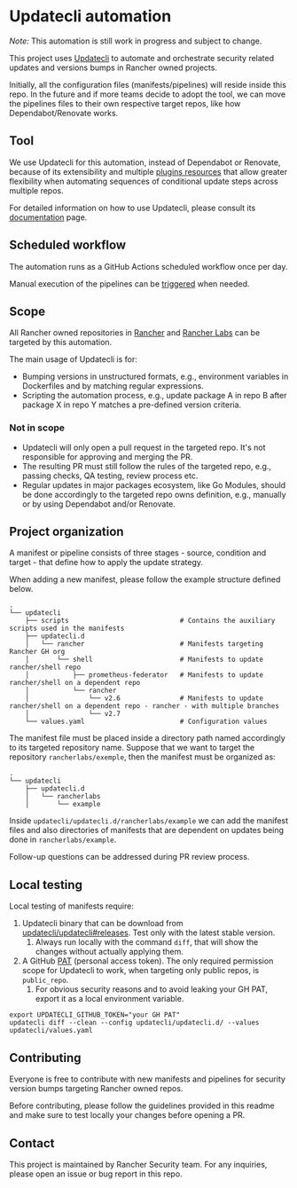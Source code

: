 # Updatecli automation

*Note:* This automation is still work in progress and subject to change.

This project uses [Updatecli](https://github.com/updatecli/updatecli) to automate and orchestrate security related updates and versions bumps in Rancher owned projects.

Initially, all the configuration files (manifests/pipelines) will reside inside this repo. In the future and if more teams decide to adopt the tool, we can move the pipelines files to their own respective target repos, like how Dependabot/Renovate works.

## Tool

We use Updatecli for this automation, instead of Dependabot or Renovate, because of its extensibility and multiple [plugins resources](https://www.updatecli.io/docs/prologue/introduction/) that allow greater flexibility when automating sequences of conditional update steps across multiple repos.

For detailed information on how to use Updatecli, please consult its [documentation](https://www.updatecli.io/docs/prologue/introduction/) page.

## Scheduled workflow

The automation runs as a GitHub Actions scheduled workflow once per day.

Manual execution of the pipelines can be [triggered](https://github.com/rancherlabs/updatecli-automation/actions/workflows/updatecli.yml) when needed.

## Scope

All Rancher owned repositories in [Rancher](https://github.com/rancher) and [Rancher Labs](https://github.com/rancherlabs) can be targeted by this automation.

The main usage of Updatecli is for:

* Bumping versions in unstructured formats, e.g., environment variables in Dockerfiles and by matching regular expressions.
* Scripting the automation process, e.g., update package A in repo B after package X in repo Y matches a pre-defined version criteria.

### Not in scope

* Updatecli will only open a pull request in the targeted repo. It's not responsible for approving and merging the PR.
* The resulting PR must still follow the rules of the targeted repo, e.g., passing checks, QA testing, review process etc.
* Regular updates in major packages ecosystem, like Go Modules, should be done accordingly to the targeted repo owns definition, e.g., manually or by using Dependabot and/or Renovate.

## Project organization

A manifest or pipeline consists of three stages - source, condition and target - that define how to apply the update strategy.

When adding a new manifest, please follow the example structure defined below.

```
.
└── updatecli
    ├── scripts                            # Contains the auxiliary scripts used in the manifests
    ├── updatecli.d
    │   └── rancher                        # Manifests targeting Rancher GH org
    │       └── shell                      # Manifests to update rancher/shell repo
    │           ├── prometheus-federator   # Manifests to update rancher/shell on a dependent repo
    │           └── rancher
    │               └── v2.6               # Manifests to update rancher/shell on a dependent repo - rancher - with multiple branches
    │               └── v2.7
    └── values.yaml                        # Configuration values
```

The manifest file must be placed inside a directory path named accordingly to its targeted repository name. Suppose that we want to target the repository `rancherlabs/exemple`, then the manifest must be organized as:

```
.
└── updatecli
    ├── updatecli.d
    │   └── rancherlabs
    │       └── example
```

Inside `updatecli/updatecli.d/rancherlabs/example` we can add the manifest files and also directories of manifests that are dependent on updates being done in `rancherlabs/example`.

Follow-up questions can be addressed during PR review process.

## Local testing

Local testing of manifests require:

1. Updatecli binary that can be download from [updatecli/updatecli#releases](https://github.com/updatecli/updatecli/releases). Test only with the latest stable version.
   1. Always run locally with the command `diff`, that will show the changes without actually applying them.
2. A GitHub [PAT](https://docs.github.com/en/authentication/keeping-your-account-and-data-secure/creating-a-personal-access-token) (personal access token). The only required permission scope for Updatecli to work, when targeting only public repos, is `public_repo`.
   1. For obvious security reasons and to avoid leaking your GH PAT, export it as a local environment variable.

```shell
export UPDATECLI_GITHUB_TOKEN="your GH PAT"
updatecli diff --clean --config updatecli/updatecli.d/ --values updatecli/values.yaml            
```

## Contributing

Everyone is free to contribute with new manifests and pipelines for security version bumps targeting Rancher owned repos.

Before contributing, please follow the guidelines provided in this readme and make sure to test locally your changes before opening a PR.

## Contact

This project is maintained by Rancher Security team. For any inquiries, please open an issue or bug report in this repo.

